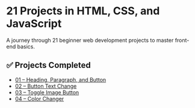 # 21 Projects in HTML, CSS, and JavaScript

A journey through 21 beginner web development projects to master front-end basics.

## ✅ Projects Completed

- [01 – Heading, Paragraph, and Button](./project1)
- [02 – Button Text Change](./project2)
- [03 – Toggle Image Button](./project3)
- [04 – Color Changer](./project4)
